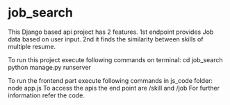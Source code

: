 ﻿# job_search
This Django based api project has 2 features.
1st endpoint provides Job data based on user input.
2nd it finds the similarity between skills of multiple resume.


To run this project execute following commands on terminal:
cd job_search
python manage.py runserver

To run the frontend part execute following commands in js_code folder:
node app.js
To access the apis the end point are /skill and /job
For further information refer the code.
